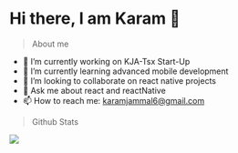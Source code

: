 # Hi there, I am Karam 👋 
  
> About me
- 🔭 I’m currently working on KJA-Tsx Start-Up
- 🌱 I’m currently learning advanced mobile development 
- 👯 I’m looking to collaborate on react native projects
- 💬 Ask me about react and reactNative 
- 📫 How to reach me: karamjammal6@gmail.com

> Github Stats

 <img align="left"   src="https://github-readme-stats.vercel.app/api?username=KJA-CSX&show_icons=true&theme=github_dark">





